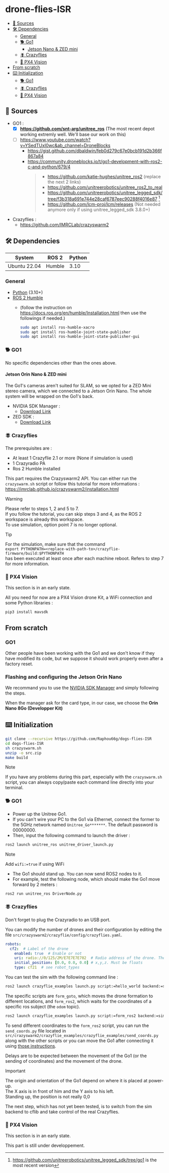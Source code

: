 # drone-flies-ISR


- [📰 Sources](#sources)
- [🛠️ Dependencies](#dependencies)
  - [General](#dependencies-general)
  - [🐕 Go1](#dependencies-go1)
    - [Jetson Nano & ZED mini](#jetson)
  - [🪰 Crazyflies](#dependencies-flies)
  - [🚁 PX4 Vision](#️dependencies-px4)
- [From scratch](#scratch)
- [⌨️ Initialization](#initialization)
  - [🐕 Go1](#initialization-go1)
  - [🪰 Crazyflies](#initialization-flies)
  - [🚁 PX4 Vision](#initialization-px4)

## 📰 Sources <a id="sources"></a>

- GO1 :
  - [x] **<https://github.com/snt-arg/unitree_ros>** (The most recent depot working extremly well. We'll base our work on this)
  - [ ] <https://www.youtube.com/watch?v=YSedTUxI0wc&ab_channel=DroneBlocks>
    - <https://gist.github.com/dbaldwin/feb0d279c67e0bcb191d2b366f867a84>
    - <https://community.droneblocks.io/t/go1-development-with-ros2-c-and-python/679/4>
      > - <https://github.com/katie-hughes/unitree_ros2> (replace the next 2 links)
      > - <https://github.com/unitreerobotics/unitree_ros2_to_real>
      > - <https://github.com/unitreerobotics/unitree_legged_sdk/tree/f3b318a691e744e28caf6787eec90288f4016e87> [^1]
      > - <https://github.com/lcm-proj/lcm/releases> (Not needed anymore only if using unitree_legged_sdk 3.8.0+)

[^1]: <https://github.com/unitreerobotics/unitree_legged_sdk/tree/go1> is the most recent version

- Crazyflies :
  - <https://github.com/IMRCLab/crazyswarm2>

## 🛠️ Dependencies <a id="dependencies"></a>

| System | ROS 2 | Python |
| ------- | ------- | ------ |
| Ubuntu 22.04 | Humble | 3.10 |

### General <a id="dependencies-general"></a>

- [Python](https://www.python.org/) (3.10+)
- [ROS 2 Humble](https://docs.ros.org/en/humble/index.html)
  - (follow the instruction on https://docs.ros.org/en/humble/Installation.html then use the followings if needed.)

    ```bash
    sudo apt install ros-humble-xacro
    sudo apt install ros-humble-joint-state-publisher
    sudo apt install ros-humble-joint-state-publisher-gui
    ```


### 🐕 GO1 <a id="dependencies-go1"></a>

No specific dependencies other than the ones above.

#### Jetson Orin Nano & ZED mini <a id="jetson"></a>

The Go1's cameras aren't suited for SLAM, so we opted for a ZED Mini stereo camera, which we connected to a Jetson Orin Nano. The whole system will be wrapped on the Go1's back.

- NVIDIA SDK Manager :
  - [Download Link](https://developer.nvidia.com/sdk-manager)
- ZED SDK :
  - [Download Link](https://download.stereolabs.com/zedsdk/4.1/l4t36.3/jetsons)

### 🪰 Crazyflies <a id="dependencies-flies"></a>

The prerequisites are :
  - At least 1 Crazyflie 2.1 or more (None if simulation is used)
  - 1 Crazyradio PA
  - Ros 2 Humble installed

This part requires the Crazyswarm2 API. You can either run the `crazyswarm.sh` script or follow this tutorial for more informations : https://imrclab.github.io/crazyswarm2/installation.html

> [!WARNING]  
> Please refer to steps 1, 2 and 5 to 7.  
> If you follow the tutorial, you can skip steps 3 and 4, as the ROS 2 workspace is already this workspace.  
> To use simulation, option point 7 is no longer optional.  

> [!TIP]  
> For the simulation, make sure that the command  
> `export PYTHONPATH=<replace-with-path-to>/crazyflie-firmware/build:$PYTHONPATH`  
> has been executed at least once after each machine reboot.
> Refers to step 7 for more information.

### 🚁 PX4 Vision <a id="dependencies-px4"></a>

This section is in an early state.

All you need for now are a PX4 Vision drone Kit, a WiFi connection and some Python libraries :

```bash
pip3 install mavsdk
```

## From scratch <a id="scratch"></a>

### GO1

Other people have been working with the Go1 and we don't know if they have modified its code, but we suppose it should work properly even after a factory reset.

### Flashing and configuring the Jetson Orin Nano

We recommand you to use the [NVIDIA SDK Manager](https://developer.nvidia.com/sdk-manager) and simply following the steps.

When the manager ask for the card type, in our case, we choose the __Orin Nano 8Go (Developper Kit)__


## ⌨️ Initialization <a id="initialization"></a>

```bash
git clone --recursive https://github.com/Raphou66g/dogs-flies-ISR
cd dogs-flies-ISR
sh crazyswarm.sh
unzip -o src.zip
make build
```

> [!NOTE]  
> If you have any problems during this part, especially with the `crazyswarm.sh` script, you can always copy/paste each command line directly into your terminal.


### 🐕 GO1 <a id="initialization-go1"></a>

- Power up the Unitree Go1.
- If you can't wire your PC to the Go1 via Ethernet, connect the former to the 5GHz network named `Unitree_Go*******`. The default password is 00000000.
- Then, input the following command to launch the driver :
```bash
ros2 launch unitree_ros unitree_driver_launch.py 
```

> [!NOTE]  
> Add `wifi:=true` if using WiFi

- The Go1 should stand up. You can now send ROS2 nodes to it.
- For example, test the following node, which should make the Go1 move forward by 2 meters : 
```bash
ros2 run unitree_ros DriverNode.py
```

### 🪰 Crazyflies <a id="initialization-flies"></a>

Don't forget to plug the Crazyradio to an USB port.

You can modify the number of drones and their configuration by editing the file `src/crazyswarm2/crazyflie/config/crazyflies.yaml`.

```yaml
robots:
  cf2:  # Label of the drone
    enabled: true  # Enable or not
    uri: radio://0/125/2M/E7E7E7E702  # Radio address of the drone. The last 2 digits are the id of the drone
    initial_position: [0.0, 0.0, 0.0] # x,y,z. Must be floats
    type: cf21  # see robot_types
```

You can test the sim with the following command line :

```bash
ros2 launch crazyflie_examples launch.py script:=hello_world backend:=sim
```

The specific scripts are `form_goto`, which moves the drone formation to different locations, and `form_ros2`, which waits for the coordinates of a specific ros subject (the `odom` topic).

```bash
ros2 launch crazyflie_examples launch.py script:=form_ros2 backend:=sim
```

To send different coordinates to the `form_ros2` script, you can run the `send_coords.py` file located in `src/crazyswarm2/crazyflie_examples/crazyflie_examples/send_coords.py` along with the other scripts or you can move the Go1 after connecting it using [those instructions](#initialization-go1).

Delays are to be expected between the movement of the Go1 (or the sending of coordinates) and the movement of the drone.

> [!IMPORTANT]  
> The origin and orientation of the Go1 depend on where it is placed at power-up.  
> The X axis is in front of him and the Y axis to his left.  
> Standing up, the position is not really 0,0

The next step, which has not yet been tested, is to switch from the sim backend to cflib and take control of the real Crazyflies.

### 🚁 PX4 Vision <a id="initialization-px4"></a>

This section is in an early state.

This part is still under developpement.